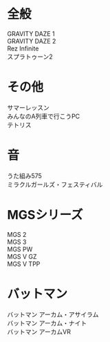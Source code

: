 # 全般
GRAVITY DAZE 1  
GRAVITY DAZE 2  
Rez Infinite  
スプラトゥーン2  

# その他
サマーレッスン  
みんなのA列車で行こうPC  
テトリス  

# 音
うた組み575  
ミラクルガールズ・フェスティバル  

# MGSシリーズ
MGS 2  
MGS 3  
MGS PW  
MGS V GZ  
MGS V TPP  

# バットマン
バットマン アーカム・アサイラム  
バットマン アーカム・ナイト  
バットマン アーカムVR  